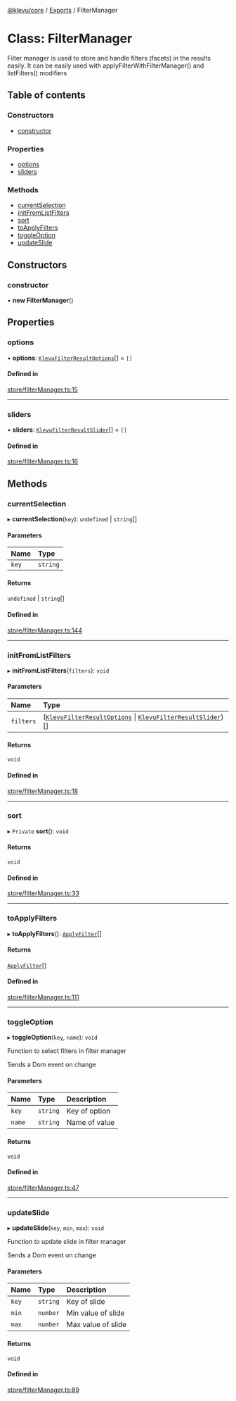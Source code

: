 [@klevu/core]() / [Exports](../modules.md) / FilterManager

# Class: FilterManager

Filter manager is used to store and handle filters (facets) in the results easily.
It can be easily used with applyFilterWithFilterManager() and listFilters() modifiers

## Table of contents

### Constructors

- [constructor](FilterManager.md#constructor)

### Properties

- [options](FilterManager.md#options)
- [sliders](FilterManager.md#sliders)

### Methods

- [currentSelection](FilterManager.md#currentselection)
- [initFromListFilters](FilterManager.md#initfromlistfilters)
- [sort](FilterManager.md#sort)
- [toApplyFilters](FilterManager.md#toapplyfilters)
- [toggleOption](FilterManager.md#toggleoption)
- [updateSlide](FilterManager.md#updateslide)

## Constructors

### constructor

• **new FilterManager**()

## Properties

### options

• **options**: [`KlevuFilterResultOptions`](../modules.md#klevufilterresultoptions)[] = `[]`

#### Defined in

[store/filterManager.ts:15](https://github.com/klevultd/frontend-sdk/blob/6dc6e86/packages/klevu-core/src/store/filterManager.ts#L15)

___

### sliders

• **sliders**: [`KlevuFilterResultSlider`](../modules.md#klevufilterresultslider)[] = `[]`

#### Defined in

[store/filterManager.ts:16](https://github.com/klevultd/frontend-sdk/blob/6dc6e86/packages/klevu-core/src/store/filterManager.ts#L16)

## Methods

### currentSelection

▸ **currentSelection**(`key`): `undefined` \| `string`[]

#### Parameters

| Name | Type |
| :------ | :------ |
| `key` | `string` |

#### Returns

`undefined` \| `string`[]

#### Defined in

[store/filterManager.ts:144](https://github.com/klevultd/frontend-sdk/blob/6dc6e86/packages/klevu-core/src/store/filterManager.ts#L144)

___

### initFromListFilters

▸ **initFromListFilters**(`filters`): `void`

#### Parameters

| Name | Type |
| :------ | :------ |
| `filters` | ([`KlevuFilterResultOptions`](../modules.md#klevufilterresultoptions) \| [`KlevuFilterResultSlider`](../modules.md#klevufilterresultslider))[] |

#### Returns

`void`

#### Defined in

[store/filterManager.ts:18](https://github.com/klevultd/frontend-sdk/blob/6dc6e86/packages/klevu-core/src/store/filterManager.ts#L18)

___

### sort

▸ `Private` **sort**(): `void`

#### Returns

`void`

#### Defined in

[store/filterManager.ts:33](https://github.com/klevultd/frontend-sdk/blob/6dc6e86/packages/klevu-core/src/store/filterManager.ts#L33)

___

### toApplyFilters

▸ **toApplyFilters**(): [`ApplyFilter`](../modules.md#applyfilter)[]

#### Returns

[`ApplyFilter`](../modules.md#applyfilter)[]

#### Defined in

[store/filterManager.ts:111](https://github.com/klevultd/frontend-sdk/blob/6dc6e86/packages/klevu-core/src/store/filterManager.ts#L111)

___

### toggleOption

▸ **toggleOption**(`key`, `name`): `void`

Function to select filters in filter manager

Sends a Dom event on change

#### Parameters

| Name | Type | Description |
| :------ | :------ | :------ |
| `key` | `string` | Key of option |
| `name` | `string` | Name of value |

#### Returns

`void`

#### Defined in

[store/filterManager.ts:47](https://github.com/klevultd/frontend-sdk/blob/6dc6e86/packages/klevu-core/src/store/filterManager.ts#L47)

___

### updateSlide

▸ **updateSlide**(`key`, `min`, `max`): `void`

Function to update slide in filter manager

Sends a Dom event on change

#### Parameters

| Name | Type | Description |
| :------ | :------ | :------ |
| `key` | `string` | Key of slide |
| `min` | `number` | Min value of slide |
| `max` | `number` | Max value of slide |

#### Returns

`void`

#### Defined in

[store/filterManager.ts:89](https://github.com/klevultd/frontend-sdk/blob/6dc6e86/packages/klevu-core/src/store/filterManager.ts#L89)
